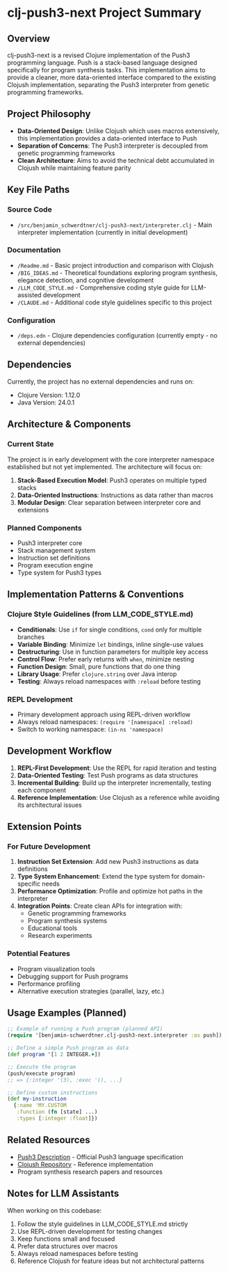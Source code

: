 # clj-push3-next Project Summary

## Overview

clj-push3-next is a revised Clojure implementation of the Push3 programming language. Push is a stack-based language designed specifically for program synthesis tasks. This implementation aims to provide a cleaner, more data-oriented interface compared to the existing Clojush implementation, separating the Push3 interpreter from genetic programming frameworks.

## Project Philosophy

- **Data-Oriented Design**: Unlike Clojush which uses macros extensively, this implementation provides a data-oriented interface to Push
- **Separation of Concerns**: The Push3 interpreter is decoupled from genetic programming frameworks
- **Clean Architecture**: Aims to avoid the technical debt accumulated in Clojush while maintaining feature parity

## Key File Paths

### Source Code
- `/src/benjamin_schwerdtner/clj-push3-next/interpreter.clj` - Main interpreter implementation (currently in initial development)

### Documentation
- `/Readme.md` - Basic project introduction and comparison with Clojush
- `/BIG_IDEAS.md` - Theoretical foundations exploring program synthesis, elegance detection, and cognitive development
- `/LLM_CODE_STYLE.md` - Comprehensive coding style guide for LLM-assisted development
- `/CLAUDE.md` - Additional code style guidelines specific to this project

### Configuration
- `/deps.edn` - Clojure dependencies configuration (currently empty - no external dependencies)

## Dependencies

Currently, the project has no external dependencies and runs on:
- Clojure Version: 1.12.0
- Java Version: 24.0.1

## Architecture & Components

### Current State
The project is in early development with the core interpreter namespace established but not yet implemented. The architecture will focus on:

1. **Stack-Based Execution Model**: Push3 operates on multiple typed stacks
2. **Data-Oriented Instructions**: Instructions as data rather than macros
3. **Modular Design**: Clear separation between interpreter core and extensions

### Planned Components
- Push3 interpreter core
- Stack management system
- Instruction set definitions
- Program execution engine
- Type system for Push3 types

## Implementation Patterns & Conventions

### Clojure Style Guidelines (from LLM_CODE_STYLE.md)
- **Conditionals**: Use `if` for single conditions, `cond` only for multiple branches
- **Variable Binding**: Minimize `let` bindings, inline single-use values
- **Destructuring**: Use in function parameters for multiple key access
- **Control Flow**: Prefer early returns with `when`, minimize nesting
- **Function Design**: Small, pure functions that do one thing
- **Library Usage**: Prefer `clojure.string` over Java interop
- **Testing**: Always reload namespaces with `:reload` before testing

### REPL Development
- Primary development approach using REPL-driven workflow
- Always reload namespaces: `(require '[namespace] :reload)`
- Switch to working namespace: `(in-ns 'namespace)`

## Development Workflow

1. **REPL-First Development**: Use the REPL for rapid iteration and testing
2. **Data-Oriented Testing**: Test Push programs as data structures
3. **Incremental Building**: Build up the interpreter incrementally, testing each component
4. **Reference Implementation**: Use Clojush as a reference while avoiding its architectural issues

## Extension Points

### For Future Development
1. **Instruction Set Extension**: Add new Push3 instructions as data definitions
2. **Type System Enhancement**: Extend the type system for domain-specific needs
3. **Performance Optimization**: Profile and optimize hot paths in the interpreter
4. **Integration Points**: Create clean APIs for integration with:
   - Genetic programming frameworks
   - Program synthesis systems
   - Educational tools
   - Research experiments

### Potential Features
- Program visualization tools
- Debugging support for Push programs
- Performance profiling
- Alternative execution strategies (parallel, lazy, etc.)

## Usage Examples (Planned)

```clojure
;; Example of running a Push program (planned API)
(require '[benjamin-schwerdtner.clj-push3-next.interpreter :as push])

;; Define a simple Push program as data
(def program '[1 2 INTEGER.+])

;; Execute the program
(push/execute program)
;; => {:integer '(3), :exec '(), ...}

;; Define custom instructions
(def my-instruction
  {:name 'MY.CUSTOM
   :function (fn [state] ...)
   :types [:integer :float]})
```

## Related Resources

- [Push3 Description](https://faculty.hampshire.edu/lspector/push3-description.html) - Official Push3 language specification
- [Clojush Repository](http://github.com/lspector/Clojush) - Reference implementation
- Program synthesis research papers and resources

## Notes for LLM Assistants

When working on this codebase:
1. Follow the style guidelines in LLM_CODE_STYLE.md strictly
2. Use REPL-driven development for testing changes
3. Keep functions small and focused
4. Prefer data structures over macros
5. Always reload namespaces before testing
6. Reference Clojush for feature ideas but not architectural patterns
